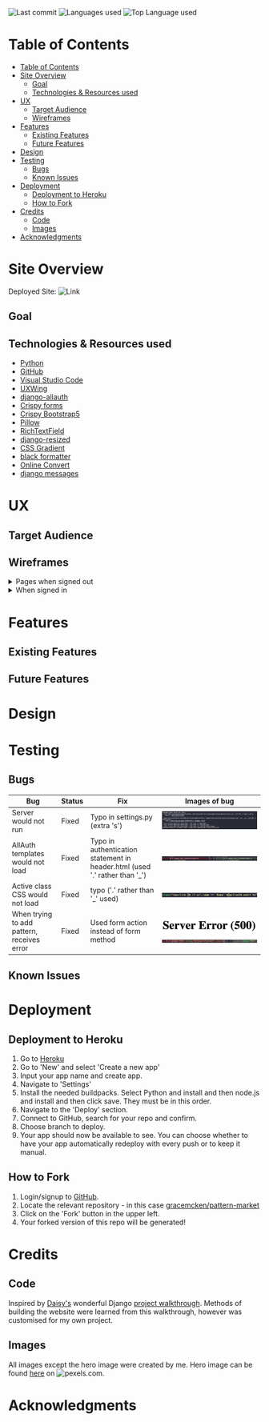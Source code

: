 
![Last commit](https://img.shields.io/github/last-commit/gracemcken/pattern-market) 
![Languages used](https://img.shields.io/github/languages/count/gracemcken/pattern-market)
![Top Language used](https://img.shields.io/github/languages/top/gracemcken/pattern-market)


# Table of Contents

- [Table of Contents](#table-of-contents)
- [Site Overview](#site-overview)
  - [Goal](#goal)
  - [Technologies \& Resources used](#technologies--resources-used)
- [UX](#ux)
  - [Target Audience](#target-audience)
  - [Wireframes](#wireframes)
- [Features](#features)
  - [Existing Features](#existing-features)
  - [Future Features](#future-features)
- [Design](#design)
- [Testing](#testing)
  - [Bugs](#bugs)
  - [Known Issues](#known-issues)
- [Deployment](#deployment)
  - [Deployment to Heroku](#deployment-to-heroku)
  - [How to Fork](#how-to-fork)
- [Credits](#credits)
  - [Code](#code)
  - [Images](#images)
- [Acknowledgments](#acknowledgments)
  


# Site Overview
Deployed Site: ![Link](https://pattern-market.herokuapp.com/)

## Goal


## Technologies & Resources used

- [Python](https://www.python.org/) 
- [GitHub](https://github.com/)
- [Visual Studio Code](https://code.visualstudio.com/) 
- [UXWing](https://uxwing.com/)
- [django-allauth](https://django-allauth.readthedocs.io/en/latest/installation.html)
- [Crispy forms](https://django-crispy-forms.readthedocs.io/en/latest/install.html)
- [Crispy Bootstrap5](https://github.com/django-crispy-forms/crispy-bootstrap5)
- [Pillow](https://pypi.org/project/Pillow/)
- [RichTextField](https://pypi.org/project/django-richtextfield/)
- [django-resized](https://pypi.org/project/django-resized/)
- [CSS Gradient](https://cssgradient.io/)
- [black formatter](https://black.readthedocs.io/en/stable/)
- [Online Convert](https://www.online-convert.com/)
- [django messages](https://docs.djangoproject.com/en/4.2/ref/contrib/messages/)
# UX
## Target Audience

## Wireframes
<details>
           <summary>Pages when signed out</summary>
<p> <img src="readme-images/wireframes/home.png">
<img src="readme-images/wireframes/patterns.png">
<img src="readme-images/wireframes/sign_up.png">
<img src="readme-images/wireframes/login.png">
          </p>
          </details>
          <details>
          <summary>When signed in</summary>
        <p>
        <img src="readme-images/wireframes/add_pattern.png">
         
 </p>
</details>
</details>




# Features

## Existing Features


## Future Features


# Design



# Testing

## Bugs

Bug | Status | Fix | Images of bug
----|--------|-----|--------------
Server would not run| Fixed | Typo in settings.py (extra 's') |![crispy-form-bug](readme-images/bugs/server-crispy.png)
AllAuth templates would not load | Fixed | Typo in authentication statement in header.html (used '.' rather than '_') | ![auth-typo](readme-images/bugs/auth-typo.png)
Active class CSS would not load | Fixed | typo ('.' rather than '_' used) | ![active-bug](readme-images/bugs/active-class.png)
When trying to add pattern, receives error | Fixed | Used form action instead of form method| ![add-pattern-error](readme-images/bugs/add_pattern-error.png) ![form-bug](readme-images/bugs/form-bug.png)
## Known Issues



# Deployment 
## Deployment to Heroku
1. Go to [Heroku](https://dashboard.heroku.com/apps)
2. Go to 'New' and select 'Create a new app'
3. Input your app name and create app.
4. Navigate to 'Settings'
5. Install the needed buildpacks. Select Python and install and then node.js and install and then click save. They must be in this order.
6. Navigate to the 'Deploy' section. 
7. Connect to GitHub, search for your repo and confirm. 
8. Choose branch to deploy.
9. Your app should now be available to see. You can choose whether to have your app automatically redeploy with every push or to keep it manual. 

## How to Fork
1. Login/signup to [GitHub](https://github.com/).
2. Locate the relevant repository - in this case [gracemcken/pattern-market](https://github.com/gracemcken/pattern-market)
3. Click on the 'Fork' button in the upper left.
4. Your forked version of this repo will be generated!
# Credits
## Code
Inspired by [Daisy's](https://github.com/Daisy-McG) wonderful Django [project walkthrough](https://github.com/Daisy-McG/Recipe-Tutorial). Methods of building the website were learned from this walkthrough, however was customised for my own project.

## Images
All images except the hero image were created by me. Hero image can be found [here](https://www.pexels.com/photo/close-up-photo-of-blue-thread-3330009/) on ![pexels.com](https://www.pexels.com/).



# Acknowledgments